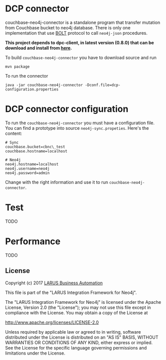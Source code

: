 # DCP connector
couchbase-neo4j-connector is a standalone program that transfer mutation from Couchbase bucket to neo4j database.
There is only one implementation that use [BOLT](https://neo4j.com/blog/neo4j-3-0-milestone-1-release/) protocol to call `neo4j-json` procedures.

**This project depends to dpc-client, in latest version (0.8.0) that can be download and install from [here](https://github.com/couchbaselabs/java-dcp-client).**

To build `couchbase-neo4j-connector` you have to download source and run

```
mvn package
```

To run the connector 

```
java -jar couchbase-neo4j-connector -Dconf.file=dcp-configuration.properties
```

# DCP connector configuration
To run the `couchbase-neo4j-connector` you must have a configuration file. You can find a prototype into source `neo4j-sync.propeties`.
Here's the content:

```
# Sync
couchbase.bucket=cbnc\_test
couchbase.hostname=localhost

# Neo4j
neo4j.hostname=localhost
neo4j.username=neo4j
neo4j.password=admin

```

Change with the right information and use it to run `couchbase-neo4j-connector`.


# Test
TODO

# Performance
TODO

## License

Copyright (c) 2017 [LARUS Business Automation](http://www.larus-ba.it)

This file is part of the "LARUS Integration Framework for Neo4j".

The "LARUS Integration Framework for Neo4j" is licensed
under the Apache License, Version 2.0 (the "License");
you may not use this file except in compliance with the License.
You may obtain a copy of the License at

http://www.apache.org/licenses/LICENSE-2.0

Unless required by applicable law or agreed to in writing, software
distributed under the License is distributed on an "AS IS" BASIS,
WITHOUT WARRANTIES OR CONDITIONS OF ANY KIND, either express or implied.
See the License for the specific language governing permissions and
limitations under the License.

